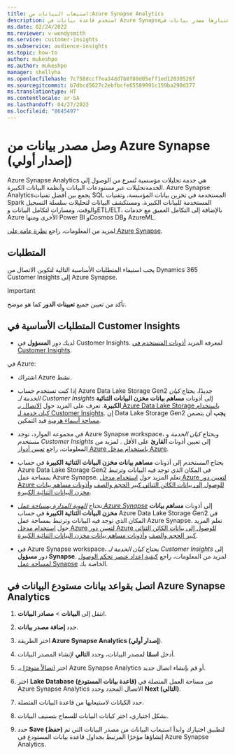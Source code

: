 ```yaml
---
title: استيعاب البيانات من:Azure Synapse Analytics
description: استخدم قاعدة بيانات في Azure Synapseباعتبارها مصدر بيانات في Dynamics 365 Customer Insights.
ms.date: 02/24/2022
ms.reviewer: v-wendysmith
ms.service: customer-insights
ms.subservice: audience-insights
ms.topic: how-to
author: mukeshpo
ms.author: mukeshpo
manager: shellyha
ms.openlocfilehash: 7c758dccf7ea34dd7b8f80d05eff1ed12030526f
ms.sourcegitcommit: b7dbcd5627c2ebfbcfe65589991c159ba290d377
ms.translationtype: HT
ms.contentlocale: ar-SA
ms.lasthandoff: 04/27/2022
ms.locfileid: "8645497"
---
```

# <a name="connect-an-azure-synapse-data-source-preview"></a>وصل مصدر بيانات من Azure Synapse (إصدار أولي)

Azure Synapse Analytics هي خدمة تحليلات مؤسسية تُسرع من الوصول إلى الخدمةتحليلات عبر مستودعات البيانات وأنظمة البيانات الكبيرة. Azure Synapse Analyticsيجمع بين أفضل تقنيات SQL المستخدمة في تخزين بيانات المؤسسة، وتقنيات Spark المستخدمة للبيانات الكبيرة، ومستكشف البيانات لتحليلات سلسلة التسجيل والوقت، ومسارات لتكامل البيانات وETL/ELT، بالإضافة إلى التكامل العميق مع خدمات Azure الأخرى ومنها Power BI وCosmos DBو AzureML.

لمزيد من المعلومات، راجع [نظرة عامة على Azure Synapse](/azure/synapse-analytics/overview-what-is).

## <a name="prerequisites"></a>المتطلبات

يجب استيفاء المتطلبات الأساسية التالية لتكوين الاتصال من Dynamics 365 Customer Insights إلى Azure Synapse.

> [!IMPORTANT]
> تأكد من تعيين جميع **تعيينات الدور** كما هو موضح.  

## <a name="prerequisites-in-customer-insights"></a>المتطلبات الأساسية في Customer Insights

* لديك دور **المسؤول** في Customer Insights. لمعرفة المزيد [أذونات المستخدم في Customer Insights](permissions.md#assign-roles-and-permissions).

في Azure: 

- اشتراك Azure نشط.

- إذا كنت تستخدم حساب Azure Data Lake Storage Gen2 جديدًا، يحتاج *كيان الخدمة لـ Customer Insights* إلى أذونات **مساهم بيانات مخزن البيانات الثنائية الكبيرة**. تعرف على المزيد حول [الاتصال بـ Azure Data Lake Storage باستخدام كيان خدمة لـ Customer Insights](connect-service-principal.md). إن Data Lake Storage Gen2 **يجب** أن يتضمن [مساحة أسماء هرمية](/azure/storage/blobs/data-lake-storage-namespace) قيد التمكين.

- في مجموعة الموارد، توجد Azure Synapse workspace، ويحتاج *كيان الخدمة* و *مستخدم Customer Insights* إلى تعيين أذونات **القارئ** على الأقل . لمزيد من المعلومات، راجع [تعيين أدوار Azure باستخدام مدخل Azure](/azure/role-based-access-control/role-assignments-portal).

- يحتاج *المستخدم* إلى أذونات **مساهم بيانات مخزن البيانات الثنائية الكبيرة** في حساب Azure Data Lake Storage Gen2 في المكان الذي توجد فيه البيانات وترتبط بمساحة عمل Azure Synapse. تعلم المزيد حول [استخدام مدخل Azure لتعيين دور Azure للوصول إلى بيانات الكائن الثنائي كبير الحجم والصف](/azure/storage/common/storage-auth-aad-rbac-portal) و[أذونات مساهم بيانات مخزن البيانات الثنائية الكبيرة](/azure/role-based-access-control/built-in-roles#storage-blob-data-contributor).

- تحتاج *[الهوية المدارة بمساحة عمل Azure Synapse](/azure/synapse-analytics/security/synapse-workspace-managed-identity)* إلى أذونات **مساهم بيانات مخزن البيانات الثنائية الكبيرة** في حساب Azure Data Lake Storage Gen2 في المكان الذي توجد فيه البيانات وترتبط بمساحة عمل Azure Synapse. تعلم المزيد حول [استخدام مدخل Azure لتعيين دور Azure للوصول إلى بيانات الكائن الثنائي كبير الحجم والصف](/azure/storage/common/storage-auth-aad-rbac-portal) و[أذونات مساهم بيانات مخزن البيانات الثنائية الكبيرة](/azure/role-based-access-control/built-in-roles#storage-blob-data-contributor).

- في Azure Synapse workspace، يحتاج *كيان الخدمة لـ Customer Insights* إلى دور **مسؤول Synapse**. لمزيد من المعلومات، راجع [كيفية إعداد عنصر تحكم الوصول لمساحة عمل Synapse](/azure/synapse-analytics/security/how-to-set-up-access-control) الخاصة بك.

## <a name="connect-to-data-lake-databases-in-azure-synapse-analytics"></a>اتصل بقواعد بيانات مستودع البيانات في Azure Synapse Analytics

1. انتقل إلى **البيانات** > **مصادر البيانات**.

1. حدد **إضافة مصدر بيانات**.

1. اختر الطريقة **Azure Synapse Analytics (إصدار أولي**).

1. أدخل **اسمًا** لمصدر البيانات، وحدد **التالي** لإنشاء المصدر البيانات. 

1. اختر [اتصالاً متوفرًا ](connections.md) بـ Azure Synapse Analytics أو قم بإنشاء اتصال جديد.

1. اختر **Lake Database (قاعدة بيانات المستودع)** من مساحة العمل المتصلة في Azure Synapse Analytics الاتصال المحدد وحدد **Next (التالي)**.

1. حدد الكيانات لاستيعابها من قاعدة البيانات المتصلة. 

1. بشكل اختياري، اختر كيانات البيانات للسماح بتصنيف البيانات. 

1. حدد **Save (حفظ)** لتطبيق اختيارك وابدأ استيعاب البيانات من مصدر البيانات التي تم إنشاؤها مؤخرًا المرتبط بجداول قاعدة بيانات المستودع في Azure Synapse Analytics.
